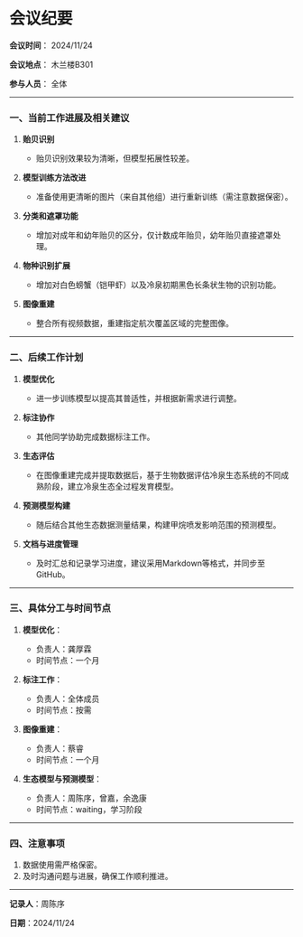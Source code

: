 # 会议纪要

**会议时间**： 2024/11/24  

**会议地点**： 木兰楼B301  

**参与人员**： 全体 

---

### **一、当前工作进展及相关建议**

1. **贻贝识别**  
   - 贻贝识别效果较为清晰，但模型拓展性较差。  

2. **模型训练方法改进**  
   - 准备使用更清晰的图片（来自其他组）进行重新训练（需注意数据保密）。  

3. **分类和遮罩功能**  
   - 增加对成年和幼年贻贝的区分，仅计数成年贻贝，幼年贻贝直接遮罩处理。  

4. **物种识别扩展**  
   - 增加对白色螃蟹（铠甲虾）以及冷泉初期黑色长条状生物的识别功能。  

5. **图像重建**  
   - 整合所有视频数据，重建指定航次覆盖区域的完整图像。

---

### **二、后续工作计划**

1. **模型优化**  
   - 进一步训练模型以提高其普适性，并根据新需求进行调整。

2. **标注协作**  
   - 其他同学协助完成数据标注工作。

3. **生态评估**  
   - 在图像重建完成并提取数据后，基于生物数据评估冷泉生态系统的不同成熟阶段，建立冷泉生态全过程发育模型。

4. **预测模型构建**  
   - 随后结合其他生态数据测量结果，构建甲烷喷发影响范围的预测模型。

5. **文档与进度管理**  
   - 及时汇总和记录学习进度，建议采用Markdown等格式，并同步至GitHub。

---

### **三、具体分工与时间节点**
1. **模型优化**：
   - 负责人：龚厚霖
   - 时间节点：一个月

2. **标注工作**：
   - 负责人：全体成员
   - 时间节点：按需

3. **图像重建**：
   - 负责人：蔡睿
   - 时间节点：一个月

4. **生态模型与预测模型**：
   - 负责人：周陈序，曾嘉，余逸康
   - 时间节点：waiting，学习阶段

---

### **四、注意事项**
1. 数据使用需严格保密。
2. 及时沟通问题与进展，确保工作顺利推进。

---

**记录人**：周陈序

**日期**：2024/11/24
